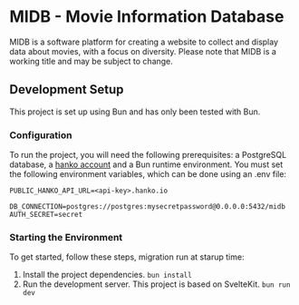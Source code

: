 # MIDB - Movie Information Database

MIDB is a software platform for creating a website to collect and display data about movies, with a focus on diversity. Please note that MIDB is a working title and may be subject to change.

## Development Setup

This project is set up using Bun and has only been tested with Bun.

### Configuration

To run the project, you will need the following prerequisites: a PostgreSQL database, a [hanko account](https://www.hanko.io/) and a Bun runtime environment. You must set the following environment variables, which can be done using an .env file:

```env
PUBLIC_HANKO_API_URL=<api-key>.hanko.io

DB_CONNECTION=postgres://postgres:mysecretpassword@0.0.0.0:5432/midb
AUTH_SECRET=secret
```

### Starting the Environment

To get started, follow these steps, migration run at starup time:

1. Install the project dependencies.
```bun install```
2. Run the development server. This project is based on SvelteKit.
```bun run dev```
